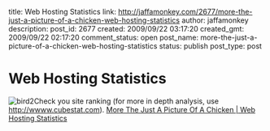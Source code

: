 title: Web Hosting Statistics
link: http://jaffamonkey.com/2677/more-the-just-a-picture-of-a-chicken-web-hosting-statistics
author: jaffamonkey
description: 
post_id: 2677
created: 2009/09/22 03:17:20
created_gmt: 2009/09/22 02:17:20
comment_status: open
post_name: more-the-just-a-picture-of-a-chicken-web-hosting-statistics
status: publish
post_type: post

# Web Hosting Statistics

![bird2](http://blog.jaffamonkey.com/files/2009/09/bird2-135x150.jpg)Check you site ranking (for more in depth analysis, use http://wwww.cubestat.com). [More The Just A Picture Of A Chicken | Web Hosting Statistics](http://seedspill.com/)